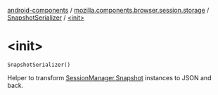 [android-components](../../index.md) / [mozilla.components.browser.session.storage](../index.md) / [SnapshotSerializer](index.md) / [&lt;init&gt;](./-init-.md)

# &lt;init&gt;

`SnapshotSerializer()`

Helper to transform [SessionManager.Snapshot](../../mozilla.components.browser.session/-session-manager/-snapshot/index.md) instances to JSON and back.

